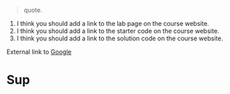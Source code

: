 > quote. 

1. I think you should add a link to the lab page on the course website.
2. I think you should add a link to the starter code on the course website.
3. I think you should add a link to the solution code on the course website.

External link to [Google](www.google.com)

# Sup